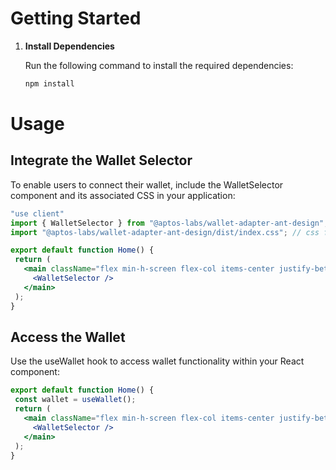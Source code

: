 # Getting Started

1. **Install Dependencies**

   Run the following command to install the required dependencies:

   ```bash
   npm install

# Usage
## Integrate the Wallet Selector

  To enable users to connect their wallet, include the WalletSelector component and its associated CSS in your application:
   ```jsx
  "use client"
  import { WalletSelector } from "@aptos-labs/wallet-adapter-ant-design"; // wallet selector
  import "@aptos-labs/wallet-adapter-ant-design/dist/index.css"; // css for the wallet button 

  export default function Home() {
    return (
      <main className="flex min-h-screen flex-col items-center justify-between p-24">
        <WalletSelector />
      </main>
    );
  }

   ```
  

## Access the Wallet

Use the useWallet hook to access wallet functionality within your React component:
   ```jsx
  export default function Home() {
    const wallet = useWallet();
    return (
      <main className="flex min-h-screen flex-col items-center justify-between p-24">
        <WalletSelector />
      </main>
    );
  }

   ```


